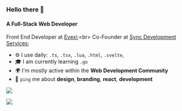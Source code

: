 ### Hello there 👋

#### A Full-Stack Web Developer 

Front End Developer at [Evexi]([https://medicare.pt?ref=github-caneco](https://www.evexi.technology/));<br>
Co-Founder at [Sync Development Services](https://discord.gg/syncteam);<br>

- ⚙️ I use daily: `.ts`, `.tsx`, `.lua`, `.html`, `.svelte`,
- 🎓 I am currently learning `.go` 
- 🌍 I'm mostly active within the **Web Development Community**
- 💬 `ping` me about **design**, **branding**, **react**, **development**

![](https://github-readme-stats.vercel.app/api/top-langs/?username=itzcodex24&theme=dark&hide_border=false&include_all_commits=false&count_private=false&layout=compact)

[![](https://visitcount.itsvg.in/api?id=Codex&label=Profile%20Views&color=6&icon=6&pretty=true)](https://visitcount.itsvg.in)
